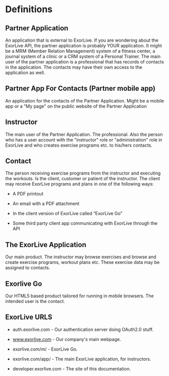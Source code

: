 # Definitions

## Partner Application

An application that is external to ExorLive. If you are wondering about the ExorLive API, the partner application is probably YOUR application. It might be a MRM (Member Relation Management) system of a fitness center, a journal system of a clinic or a CRM system of a Personal Trainer. The main user of the partner application is a professional that has records of contacts in the application. The contacts may have their own access to the application as well.

## Partner App For Contacts (Partner mobile app)

An application for the contacts of the Partner Application. Might be a mobile app or a "My page" on the public website of the Partner Application

## Instructor

The main user of the Partner Application. The professional. Also the person who has a user account with the "instructor" role or "administration" role in ExorLive and who creates exercise programs etc. to his/hers contacts.

## Contact

The person receiving exercise programs from the instructor and executing the workouts. Is the client, customer or patient of the instructor. The client may receive ExorLive programs and plans in one of the following ways:

- A PDF printout

- An email with a PDF attachment

- In the client version of ExorLive called “ExorLive Go”

- Some third party client app communicating with ExorLive through the API

## The ExorLive Application

Our main product. The instructor may browse exercises and browse and create exercise programs, workout plans etc. These exercise data may be assigned to contacts.

## Exorlive Go

Our HTML5 based product tailored for running in mobile browsers. The intended user is the contact.

## ExorLive URLS

- auth.exorlive.com - Our authentication server doing OAuth2.0 stuff.

- www.exorlive.com - Our company's main webpage.

- exorlive.com/m/ - ExorLive Go.

- exorlive.com/app/ - The main ExorLive application, for instructors.

- developer.exorlive.com - The site of this documentation.
